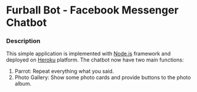 Furball Bot - Facebook Messenger Chatbot
========================================

### Description

This simple application is implemented with [Node.js](https://nodejs.org/en/) framework and deployed on [Heroku](https://dashboard.heroku.com/) platform. The chatbot now have two main functions:

1. Parrot: Repeat everything what you said.
2. Photo Gallery: Show some photo cards and provide buttons to the photo album.
